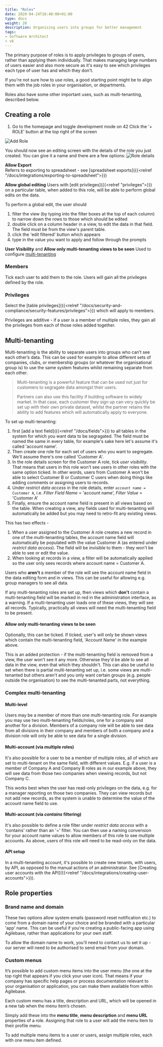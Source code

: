```yaml
---
title: "Roles"
date: 2020-04-24T16:40:00+01:00
type: docs
weight: 20
description: Organising users into groups for better management
tags:
- Software Architect
- v6
---
```

The primary purpose of roles is to apply privileges to groups of users, rather than applying them individually. That makes managing large numbers of users easier and also more secure as it's easy to see which privileges each type of user has and which they don't.

If you're not sure how to use roles, a good starting point might be to align them with the job roles in your organisation, or departments. 

Roles also have some other important uses, such as multi-tenanting, described below.

## Creating a role
1. Go to the homepage and toggle development mode on
42 Click the '+ ROLE' button at the top right of the screen

![Add Role](/add-role.png)

You should now see an editing screen with the details of the role you just created. You can give it a name and there are a few options:
![Role details](/new-role-details.png)

**Allow Export**  
Referrs to exporting to spreadsheet - see [spreadsheet exports]({{<relref "/docs/integrations/exporting-to-spreadsheet">}})

**Allow global editing**
Users with [edit privileges]({{<relref "privileges">}}) on a particular table, when added to this role, will be able to perform global edits on the data.

To perform a global edit, the user should
1) filter the view (by typing into the filter boxes at the top of each column) to narrow down the rows to those which should be edited
2) double click on a column header in a view, to edit the data in that field. The field must be from the view's parent table.
3) click the 'edit filtered' button which appears
4) type in the value you want to apply and follow through the prompts

**User Visibility** and **Allow only multi-tenanting views to be seen**
Used to configure [multi-tenanting](#multi-tenanting)

### Members
Tick each user to add them to the role. Users will gain all the privileges defined by the role.

### Privileges
Select the [table privileges]({{<relref "/docs/security-and-compliance/security-features/privileges">}}) which will apply to members.

Privileges are additive - if a user is a member of multiple roles, they gain all the privileges from each of those roles added together.

## Multi-tenanting
Multi-tenanting is the ability to separate users into groups who can’t see each other’s data. This can be used for example to allow different sets of companies, clubs, or membership groups (or whatever the organisational group is) to use the same system features whilst remaining separate from each other.

> Multi-tenanting is a powerful feature that can be used not just for customers to segragate data amongst their users.
> 
> Partners can also use this facility if building software to widely market. In that case, each customer they sign up can very quickly be set up with their own private dataset, whilst the partner retains the ability to add features which will automatically apply to everyone.

To set up multi-tenanting:

1. first [add a text field]({{<relref "/docs/fields">}}) to all tables in the system for which you want data to be segragated. The field must be named the same in every table, for example's sake here let's assume it's called 'account name'.
2. Then create one role for each set of users who you want to segregate. We'll assume there's one called 'Customer A'.
3. In the role details screen for the Customer A role, tick _user visibility_. That means that users in this role won't see users in other roles with the same option ticked. In other words, users from Customer A won't be able to select Customer B or Customer C users when doing things like adding comments or assigning users to records.
4.  Under _restrict data access_ in the role details, enter `account name = Customer A`, i.e. _Filter Field Name_ = 'account name', _Filter Value_ = 'Customer A'
5.  Finally, ensure the account name field is present in all views based on the table. When creating a view, any fields used for multi-tenanting will automatically be added but you may need to retro-fit any existing views.

This has two effects -
1. When a user assigned to the Customer A role creates a new record in one of the multi-tenanting tables, the account name field will automatically be populated with the value Customer A (as entered under _restrict data access_). The field will be invisible to them - they won't be able to see or edit the value.
2. When looking at records in a view, a filter will be automatically applied so the user only sees records where account name = Customer A.

Users who **aren't** a member of the role will see the account name field in the data editing form and in views. This can be useful for allowing e.g. group managers to see all data.

If any multi-tenanting roles are set up, then views which **don't** contain a multi-tenanting field will be marked in red in the administration interface, as a warning. If a multi-tenanting user loads one of these views, they will see all records. Typically, practically all views will need the multi-tenanting field to be present.

#### Allow only multi-tenanting views to be seen
Optionally, this can be ticked. If ticked, user's will only be shown views which contain the multi-tenanting field, 'Account Name' in the example above.

This is an added protection - if the multi-tenanting field is removed from a view, the user won't see it any more. Otherwise they'd be able to see all data in the view, even that which they shouldn't. This can also be useful to set when there is partial multi-tenanting set up, i.e. some views are multi-tenanted but others aren't and you only want certain groups (e.g. people outside the organisation) to see the multi-tenanted parts, not everything.

### Complex multi-tenanting

#### Multi-level
Users may be a member of more than one multi-tenanting role. For example you may use two multi-tenanting fields/roles, one for a company and another for a division. Members of a company role will be able to see data from all divisions in their company and members of both a company and a division role will only be able to see data for a single division.

#### Multi-account (via multiple roles)
It's also possible for a user to be a member of multiple roles, all of which are set to multi-tenant on the same field, with different values. E.g. if a user is a member of Company A and Company B roles as in our example above, they will see data from those two companies when viewing records, but not Company C.

This works best when the user has read-only privileges on the data, e.g. for a manager reporting on those two companies. They can view records but not add new records, as the system is unable to determine the value of the account name field to use.

#### Multi-account (via _contains_ filtering)
It's also possible to define a role filter under _restrict data access_ with a 'contains' rather than an '=' filter. You can then use a naming convension for your account name values to allow members of this role to see multiple accounts. As above, users of this role will need to be read-only on the data.

#### API setup
In a multi-tenanting account, it's possible to create new tenants, with users, by API, as opposed to the manual actions of an administrator. See [Creating user accounts with the API]({{<relref "/docs/integrations/creating-user-accounts">}}).

## Role properties
### Brand name and domain
These two options allow system emails (password reset notification etc.) to come from a domain name of your choice and be branded with a particular 'app' name. This can be useful if you're creating a public-facing app using Agilebase, rather than applications for your own staff.

To allow the domain name to work, you'll need to contact us to set it up - our server will need to be authorised to send email from your domain.

### Custom menus
It’s possible to add custom menu items into the user menu (the one at the top right that appears if you click your user icon). That means if your company has specific help pages or process documentation relevant to your organisation or application, you can make them available from within Agilebase.

Each custom menu has a title, description and URL, which will be opened in a new tab when the menu item’s chosen.

Simply add these into the **menu title**, **menu description** and **menu URL** properties of a role. Assigning that role to a user will add the menu item to their profile menu.

To add multiple menu items to a user or users, assign multiple roles, each with one menu item defined.
